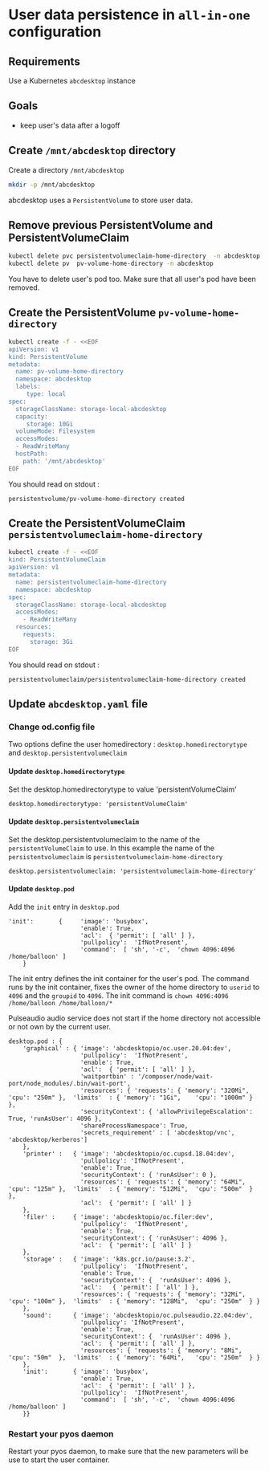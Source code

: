 # User data persistence in `all-in-one` configuration 


## Requirements 

Use a Kubernetes `abcdesktop` instance 

## Goals

* keep user's data after a logoff 


## Create `/mnt/abcdesktop` directory

Create a directory `/mnt/abcdesktop`

```bash
mkdir -p /mnt/abcdesktop  
```

abcdesktop uses a `PersistentVolume` to store user data.


## Remove previous PersistentVolume and PersistentVolumeClaim

```bash
kubectl delete pvc persistentvolumeclaim-home-directory  -n abcdesktop
kubectl delete pv  pv-volume-home-directory -n abcdesktop
```

You have to delete user's pod too. Make sure that all user's pod have been removed.


## Create the PersistentVolume `pv-volume-home-directory`

```bash
kubectl create -f - <<EOF
apiVersion: v1
kind: PersistentVolume
metadata:
  name: pv-volume-home-directory
  namespace: abcdesktop
  labels:
     type: local
spec:
  storageClassName: storage-local-abcdesktop
  capacity:
     storage: 10Gi
  volumeMode: Filesystem
  accessModes:
  - ReadWriteMany
  hostPath:
    path: '/mnt/abcdesktop'
EOF
```

You should read on stdout : 

```
persistentvolume/pv-volume-home-directory created
```


## Create the PersistentVolumeClaim `persistentvolumeclaim-home-directory`

```bash
kubectl create -f - <<EOF
kind: PersistentVolumeClaim
apiVersion: v1
metadata:
  name: persistentvolumeclaim-home-directory
  namespace: abcdesktop
spec:
  storageClassName: storage-local-abcdesktop
  accessModes:
    - ReadWriteMany
  resources:
    requests:
      storage: 3Gi
EOF
```

You should read on stdout : 

```
persistentvolumeclaim/persistentvolumeclaim-home-directory created
```


## Update `abcdesktop.yaml` file 


### Change od.config file

Two options define the user homedirectory :  `desktop.homedirectorytype` and `desktop.persistentvolumeclaim`

#### Update `desktop.homedirectorytype`

Set the desktop.homedirectorytype to value 'persistentVolumeClaim'

```
desktop.homedirectorytype: 'persistentVolumeClaim'
```

#### Update `desktop.persistentvolumeclaim`

Set the desktop.persistentvolumeclaim to the name of the `persistentVolumeClaim` to use. In this example the name of the `persistentvolumeclaim` is `persistentvolumeclaim-home-directory`

```
desktop.persistentvolumeclaim: 'persistentvolumeclaim-home-directory'
```

#### Update `desktop.pod`


Add the `init` entry in `desktop.pod`

```
'init':       {     'image': 'busybox',
                    'enable': True,
                    'acl':  { 'permit': [ 'all' ] },
                    'pullpolicy':  'IfNotPresent',
                    'command':  [ 'sh', '-c',  'chown 4096:4096 /home/balloon' ] 
    }
```

The init entry defines the init container for the user's pod. The command runs by the init container, fixes the owner of the home directory to `userid` to `4096` and the `groupid` to `4096`.   The init command is `chown 4096:4096 /home/balloon /home/balloon/*`

Pulseaudio audio service does not start if the home directory not accessible or not own by the current user.
 

```
desktop.pod : { 
    'graphical' : { 'image': 'abcdesktopio/oc.user.20.04:dev',
                    'pullpolicy':  'IfNotPresent',
                    'enable': True,
                    'acl':  { 'permit': [ 'all' ] },
                    'waitportbin' : '/composer/node/wait-port/node_modules/.bin/wait-port',
                    'resources': { 'requests': { 'memory': "320Mi",   'cpu': "250m" },  'limits'  : { 'memory': "1Gi",    'cpu': "1000m" } },
                    'securityContext': { 'allowPrivilegeEscalation': True, 'runAsUser': 4096 },
                    'shareProcessNamespace': True,
                    'secrets_requirement' : [ 'abcdesktop/vnc', 'abcdesktop/kerberos']
    },
    'printer' :   { 'image': 'abcdesktopio/oc.cupsd.18.04:dev',
                    'pullpolicy': 'IfNotPresent',
                    'enable': True,
                    'securityContext': { 'runAsUser': 0 },
                    'resources': { 'requests': { 'memory': "64Mi",    'cpu': "125m" },  'limits'  : { 'memory': "512Mi",  'cpu': "500m"  } },
                    'acl':  { 'permit': [ 'all' ] } 
    },
    'filer' :     { 'image': 'abcdesktopio/oc.filer:dev',
                    'pullpolicy':  'IfNotPresent',
                    'enable': True,
                    'securityContext': { 'runAsUser': 4096 },
                    'acl':  { 'permit': [ 'all' ] } 
    },
    'storage' :   { 'image': 'k8s.gcr.io/pause:3.2',
                    'pullpolicy':  'IfNotPresent',
                    'enable': True,
                    'securityContext': {  'runAsUser': 4096 },
                    'acl':   { 'permit': [ 'all' ] },
                    'resources': { 'requests': { 'memory': "32Mi",    'cpu': "100m" },  'limits'  : { 'memory': "128Mi",  'cpu': "250m"  } }
    },
    'sound':      { 'image': 'abcdesktopio/oc.pulseaudio.22.04:dev',
                    'pullpolicy': 'IfNotPresent',
                    'enable': True,
                    'securityContext': {  'runAsUser': 4096 },
                    'acl':  { 'permit': [ 'all' ] },
                    'resources': { 'requests': { 'memory': "8Mi",     'cpu': "50m"  },  'limits'  : { 'memory': "64Mi",   'cpu': "250m"  } } 
    },
    'init':       { 'image': 'busybox',
                    'enable': True,
                    'acl':  { 'permit': [ 'all' ] },
                    'pullpolicy':  'IfNotPresent',
                    'command':  [ 'sh', '-c',  'chown 4096:4096 /home/balloon' ] 
    }}
```




### Restart your pyos daemon

Restart your pyos daemon, to make sure that the new parameters will be use to start the user container.
